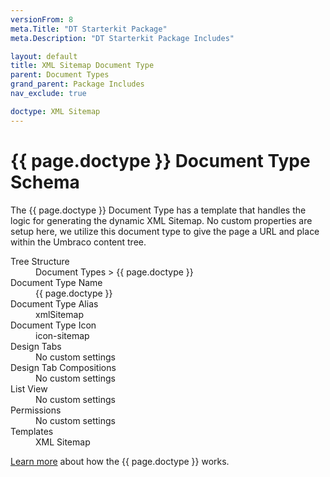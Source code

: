 ```yaml
---
versionFrom: 8
meta.Title: "DT Starterkit Package"
meta.Description: "DT Starterkit Package Includes"

layout: default
title: XML Sitemap Document Type
parent: Document Types
grand_parent: Package Includes
nav_exclude: true

doctype: XML Sitemap
---
```


# {{ page.doctype }} Document Type Schema

The {{ page.doctype }} Document Type has a template that handles the logic for generating the dynamic XML Sitemap. No custom properties are setup here, we utilize this document type to give the page a URL and place within the Umbraco content tree. 

<dl>
    <dt>Tree Structure</dt> <dd>Document Types > {{ page.doctype }}</dd>
    <dt>Document Type Name</dt> <dd>{{ page.doctype }}</dd>
    <dt>Document Type Alias</dt> <dd>xmlSitemap</dd>
    <dt>Document Type Icon</dt> <dd>icon-sitemap</dd>
    <dt>Design Tabs</dt> <dd>No custom settings</dd>
    <dt>Design Tab Compositions</dt> <dd>No custom settings</dd>
    <dt>List View</dt> <dd>No custom settings</dd>
    <dt>Permissions</dt> <dd>No custom settings</dd>
    <dt>Templates</dt> <dd>XML Sitemap</dd>
</dl>

[Learn more](../XML-Sitemap.md) about how the {{ page.doctype }} works.